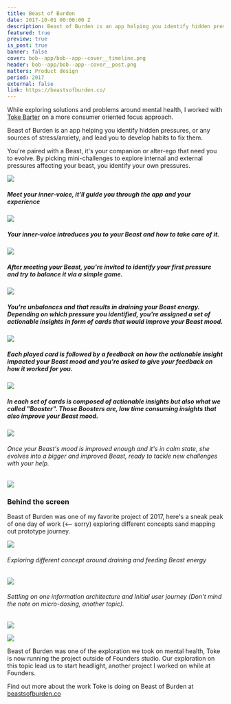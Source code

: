 ```yaml
---
title: Beast of Burden
date: 2017-10-01 00:00:00 Z
description: Beast of Burden is an app helping you identify hidden pressures, or any sources of stress/anxiety, and lead you to develop habits to fix them.
featured: true
preview: true
is_post: true
banner: false
cover: bob--app/bob--app--cover__timeline.png
header: bob--app/bob--app--cover__post.png
matters: Product design
period: 2017
external: false
link: https://beastsofburden.co/
---
```


While exploring solutions and problems around mental health, I worked with [Toke Barter](https://www.linkedin.com/in/tokebarter/) on a more consumer oriented focus approach.

Beast of Burden is an app helping you identify hidden pressures, or any sources of stress/anxiety, and lead you to develop habits to fix them.

You're paired with a Beast, it's your companion or alter-ego that need you to evolve. By picking mini-challenges to explore internal and external pressures affecting your beast, you identify your own pressures.

![](../../assets/images/posts/bob--app/bob--app--content--0.png)

##### Meet your inner-voice, it'll guide you through the app and your experience
![](../../assets/images/posts/bob--app/bob--app--content--1.png)

##### Your inner-voice introduces you to your Beast and how to take care of it.
![](../../assets/images/posts/bob--app/bob--app--content--2.png)


##### After meeting your Beast, you're invited to identify your first pressure and try to balance it via a simple game.
![](../../assets/images/posts/bob--app/bob--app--content--3.png)


##### You're unbalances and that results in draining your Beast energy. Depending on which pressure you identified, you're assigned a set of actionable insights in form of cards that would improve your Beast mood.
![](../../assets/images/posts/bob--app/bob--app--content--4.png)


##### Each played card is followed by a feedback on how the actionable insight impacted your Beast mood and you're asked to give your feedback on how it worked for you.
![](../../assets/images/posts/bob--app/bob--app--content--5.png)

##### In each set of cards is composed of actionable insights but also what we called "Booster". Those Boosters are, low time consuming insights that also improve your Beast mood.
![](../../assets/images/posts/bob--app/bob--app--content--6.png)

###### Once your Beast's mood is improved enough and it's in calm state, she evolves into a bigger and improved Beast, ready to tackle new challenges with your help.
![](../../assets/images/posts/bob--app/bob--app--content--7.png)


### Behind the screen

Beast of Burden was one of my favorite project of 2017, here's a sneak peak of one day of work (<-- sorry) exploring different concepts sand mapping out prototype journey.

![](../../assets/images/posts/bob--app/bob--app--content--8.png)
###### Exploring different concept around draining and feeding Beast energy

![](../../assets/images/posts/bob--app/bob--app--content--9.png)

###### Settling on one information architecture and Initial user journey (Don't mind the note on micro-dosing, another topic).

![](../../assets/images/posts/bob--app/bob--app--content--10.png)

![](../../assets/images/posts/bob--app/bob--app--content--11.png)

Beast of Burden was one of the exploration we took on mental health, Toke is now running the project outside of Founders studio. Our exploration on this topic lead us to start headlight, another project I worked on while at Founders.

Find out more about the work Toke is doing on Beast of Burden at [beastsofburden.co](beastsofburden.co)
